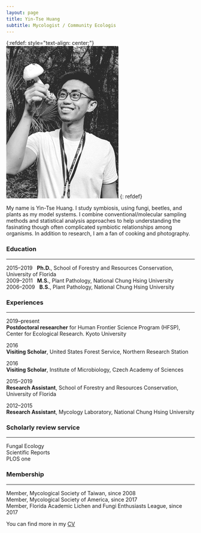 ```yaml
---
layout: page
title: Yin-Tse Huang
subtitle: Mycologist / Community Ecologis
---
```

{:refdef: style="text-align: center;"}
![](assets/img/MeintheField_300px.png)
{: refdef}

My name is Yin-Tse Huang. I study symbiosis, using fungi, beetles, and plants as my model systems. I combine conventional/molecular sampling methods and statistical analysis approaches to help understanding the fasinating though often complicated symbiotic relationships among organisms. In addition to research, I am a fan of cooking and photography.

### Education

______

2015–2019&nbsp;&nbsp;&nbsp;**Ph.D.**, School of Forestry and Resources Conservation, University of Florida<br>
2009–2011&nbsp;&nbsp;&nbsp;**M.S.**, Plant Pathology, National Chung Hsing University<br>
2006–2009&nbsp;&nbsp;&nbsp;**B.S.**, Plant Pathology, National Chung Hsing University<br>

### Experiences

______

2019–present<br>
**Postdoctoral researcher** for Human Frontier Science Program (HFSP), Center for Ecological Research. Kyoto University

2016<br>
**Visiting Scholar**, United States Forest Service, Northern Research Station

2016<br>
**Visiting Scholar**, Institute of Microbiology, Czech Academy of Sciences

2015–2019<br>
**Research Assistant**, School of Forestry and Resources Conservation, University of Florida

2012–2015<br>
**Research Assistant**, Mycology Laboratory, National Chung Hsing University

### Scholarly review service

_______

Fungal Ecology<br>
Scientific Reports<br>
PLOS one<br>

### Membership

_______

Member, Mycological Society of Taiwan, since 2008<br>
Member, Mycological Society of America, since 2017<br>
Member, Florida Academic Lichen and Fungi Enthusiasts League, since 2017<br>


You can find more in my [CV](/assets/img/YinTse%20Huang%20CV%202020.pdf)

&nbsp;&nbsp;&nbsp;&nbsp;&nbsp;&nbsp;&nbsp;&nbsp;&nbsp;&nbsp;&nbsp;&nbsp;&nbsp;&nbsp;
&nbsp;&nbsp;&nbsp;&nbsp;
